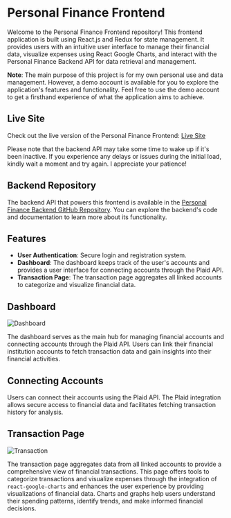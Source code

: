 # Personal Finance Frontend

Welcome to the Personal Finance Frontend repository! This frontend application is built using React.js and Redux for state management. It provides users with an intuitive user interface to manage their financial data, visualize expenses using React Google Charts, and interact with the Personal Finance Backend API for data retrieval and management.

**Note**: The main purpose of this project is for my own personal use and data management. However, a demo account is available for you to explore the application's features and functionality. Feel free to use the demo account to get a firsthand experience of what the application aims to achieve.

## Live Site

Check out the live version of the Personal Finance Frontend: [Live Site](https://brkwok.github.io/personal-finance-frontend/)

Please note that the backend API may take some time to wake up if it's been inactive. If you experience any delays or issues during the initial load, kindly wait a moment and try again. I appreciate your patience!

## Backend Repository

The backend API that powers this frontend is available in the [Personal Finance Backend GitHub Repository](https://github.com/brkwok/personal-finance-backend). You can explore the backend's code and documentation to learn more about its functionality.

## Features

- **User Authentication**: Secure login and registration system.
- **Dashboard**: The dashboard keeps track of the user's accounts and provides a user interface for connecting accounts through the Plaid API.
- **Transaction Page**: The transaction page aggregates all linked accounts to categorize and visualize financial data.

## Dashboard

![Dashboard](https://drive.google.com/uc?export=view&id=1ZBK7lP6F5uafbnwt5trmi3DwKE3p7MdL)

The dashboard serves as the main hub for managing financial accounts and connecting accounts through the Plaid API. Users can link their financial institution accounts to fetch transaction data and gain insights into their financial activities.

## Connecting Accounts

Users can connect their accounts using the Plaid API. The Plaid integration allows secure access to financial data and facilitates fetching transaction history for analysis.

## Transaction Page

![Transaction](https://drive.google.com/uc?export=view&id=11BVIifTmIF5oflTQjNP5xxpMl0f9DH2k)

The transaction page aggregates data from all linked accounts to provide a comprehensive view of financial transactions. This page offers tools to categorize transactions and visualize expenses through the integration of `react-google-charts` and enhances the user experience by providing visualizations of financial data. Charts and graphs help users understand their spending patterns, identify trends, and make informed financial decisions.